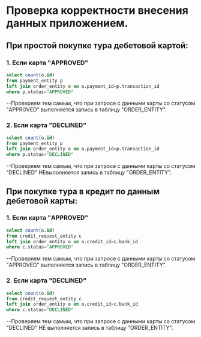 # Проверка корректности внесения данных приложением.

## При простой покупке тура дебетовой картой:
### 1. Если карта "APPROVED"
```sql
select count(o.id)
from payment_entity p
left join order_entity o on o.payment_id=p.transaction_id
where p.status="APPROVED"
```

--Проверяем тем самым, что при запросе с данными карты со статусом "APPROVED"
выполняется запись в таблицу "ORDER_ENTITY".

### 2. Если карта "DECLINED"
```sql
select count(o.id)
from payment_entity p
left join order_entity o on o.payment_id=p.transaction_id
where p.status="DECLINED"
```

--Проверяем тем самым, что при запросе с данными карты со статусом "DECLINED"
НЕвыполняется запись в таблицу "ORDER_ENTITY".


## При покупке тура в кредит по данным дебетовой карты:
### 1. Если карта "APPROVED"
```sql
select count(o.id)
from credit_request_entity c
left join order_entity o on o.credit_id=c.bank_id
where c.status="APPROVED"
```

--Проверяем тем самым, что при запросе с данными карты со статусом "APPROVED"
выполняется запись в таблицу "ORDER_ENTITY".

### 2. Если карта "DECLINED"
```sql
select count(o.id)
from credit_request_entity c
left join order_entity o on o.credit_id=c.bank_id
where c.status="DECLINED"
```

--Проверяем тем самым, что при запросе с данными карты со статусом "DECLINED"
НЕ выполняется запись в таблицу "ORDER_ENTITY".
